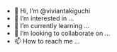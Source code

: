 - 👋 Hi, I’m @viviantakiguchi
- 👀 I’m interested in ...
- 🌱 I’m currently learning ...
- 💞️ I’m looking to collaborate on ...
- 📫 How to reach me ...

<!---
viviantakiguchi/viviantakiguchi is a ✨ special ✨ repository because its `README.md` (this file) appears on your GitHub profile.
You can click the Preview link to take a look at your changes.
--->
